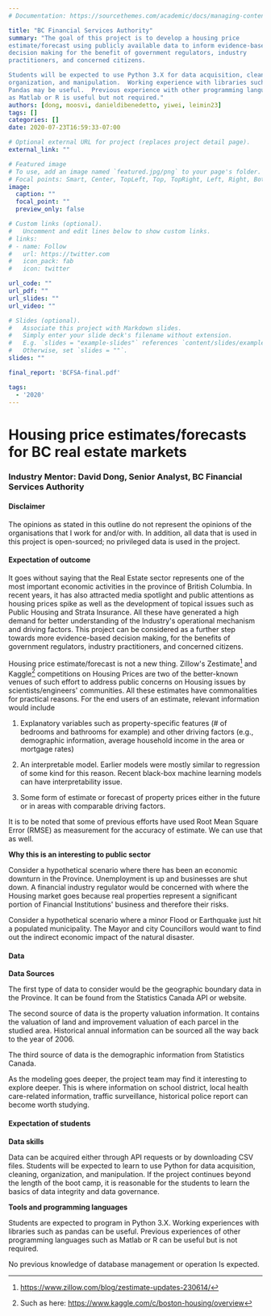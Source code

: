 ```yaml
---
# Documentation: https://sourcethemes.com/academic/docs/managing-content/

title: "BC Financial Services Authority"
summary: "The goal of this project is to develop a housing price
estimate/forecast using publicly available data to inform evidence-based
decision making for the benefit of government regulators, industry
practitioners, and concerned citizens.  

Students will be expected to use Python 3.X for data acquisition, cleaning,
organization, and manipulation.  Working experience with libraries such as
Pandas may be useful.  Previous experience with other programming languages such
as Matlab or R is useful but not required."
authors: [dong, moosvi, danieldibenedetto, yiwei, leimin23]
tags: []
categories: []
date: 2020-07-23T16:59:33-07:00

# Optional external URL for project (replaces project detail page).
external_link: ""

# Featured image
# To use, add an image named `featured.jpg/png` to your page's folder.
# Focal points: Smart, Center, TopLeft, Top, TopRight, Left, Right, BottomLeft, Bottom, BottomRight.
image:
  caption: ""
  focal_point: ""
  preview_only: false

# Custom links (optional).
#   Uncomment and edit lines below to show custom links.
# links:
# - name: Follow
#   url: https://twitter.com
#   icon_pack: fab
#   icon: twitter

url_code: ""
url_pdf: ""
url_slides: ""
url_video: ""

# Slides (optional).
#   Associate this project with Markdown slides.
#   Simply enter your slide deck's filename without extension.
#   E.g. `slides = "example-slides"` references `content/slides/example-slides.md`.
#   Otherwise, set `slides = ""`.
slides: ""

final_report: 'BCFSA-final.pdf'

tags:
  - '2020'
---
```


# Housing price estimates/forecasts for BC real estate markets

### Industry Mentor: David Dong, Senior Analyst, BC Financial Services Authority

#### Disclaimer

The opinions as stated in this outline do not represent the opinions of
the organisations that I work for and/or with. In addition, all data
that is used in this project is open-sourced; no privileged data is used
in the project.

#### Expectation of outcome

It goes without saying that the Real Estate sector represents one of the
most important economic activities in the province of British Columbia.
In recent years, it has also attracted media spotlight and public
attentions as housing prices spike as well as the development of topical
issues such as Public Housing and Strata Insurance. All these have
generated a high demand for better understanding of the Industry's
operational mechanism and driving factors. This project can be
considered as a further step towards more evidence-based decision
making, for the benefits of government regulators, industry
practitioners, and concerned citizens.

Housing price estimate/forecast is not a new thing. Zillow's
Zestimate[^1] and Kaggle[^2] competitions on Housing Prices are two of
the better-known venues of such effort to address public concerns on
Housing issues by scientists/engineers' communities. All these estimates
have commonalities for practical reasons. For the end users of an
estimate, relevant information would include

1. Explanatory variables such as property-specific features (\# of
bedrooms and bathrooms for example) and other driving factors (e.g.,
demographic information, average household income in the area or
mortgage rates)

2. An interpretable model. Earlier models were mostly similar to
regression of some kind for this reason. Recent black-box machine
learning models can have interpretability issue.

3. Some form of estimate or forecast of property prices either in the
future or in areas with comparable driving factors.

It is to be noted that some of previous efforts have used Root Mean
Square Error (RMSE) as measurement for the accuracy of estimate. We can
use that as well.

**Why this is an interesting to public sector**

Consider a hypothetical scenario where there has been an economic
downturn in the Province. Unemployment is up and businesses are shut
down. A financial industry regulator would be concerned with where the
Housing market goes because real properties represent a significant
portion of Financial Institutions' business and therefore their risks.

Consider a hypothetical scenario where a minor Flood or Earthquake just
hit a populated municipality. The Mayor and city Councillors would want
to find out the indirect economic impact of the natural disaster.

#### Data

**Data Sources**

The first type of data to consider would be the geographic boundary data
in the Province. It can be found from the Statistics Canada API or
website.

The second source of data is the property valuation information. It
contains the valuation of land and improvement valuation of each parcel
in the studied area. Historical annual information can be sourced all
the way back to the year of 2006.

The third source of data is the demographic information from Statistics
Canada.

As the modeling goes deeper, the project team may find it interesting to
explore deeper. This is where information on school district, local
health care-related information, traffic surveillance, historical police
report can become worth studying.

#### Expectation of students

**Data skills**

Data can be acquired either through API requests or by downloading CSV
files. Students will be expected to learn to use Python for data
acquisition, cleaning, organization, and manipulation. If the project
continues beyond the length of the boot camp, it is reasonable for the
students to learn the basics of data integrity and data governance.

**Tools and programming languages**

Students are expected to program in Python 3.X. Working experiences with
libraries such as pandas can be useful. Previous experiences of other
programming languages such as Matlab or R can be useful but is not
required.

No previous knowledge of database management or operation Is expected.

[^1]: <https://www.zillow.com/blog/zestimate-updates-230614/>

[^2]: Such as here: <https://www.kaggle.com/c/boston-housing/overview>
